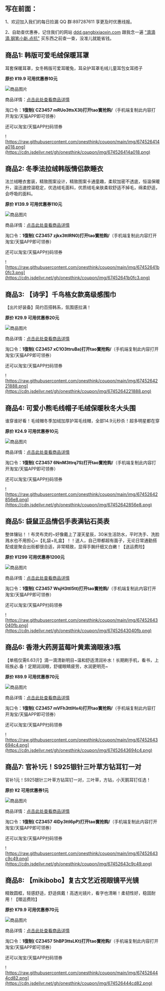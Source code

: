 ## 写在前面：

1、欢迎加入我们的每日捡漏 QQ 群:897287611 享更及时优惠线报。

2、自助查优惠券，记住我们的网站 [ddd.gangbixiaoxin.com](https://ddd.gangbixiaoxin.com) 跟我念一遍 ["滴滴滴.钢笔小新.点抗"](https://ddd.gangbixiaoxin.com) 买东西之前查一查，没准儿就能省钱。

## 商品1: 韩版可爱毛绒保暖耳罩

耳套保暖耳罩，女冬韩版可爱耳暖兔，耳朵护耳罩毛绒儿童耳包女耳捂子

**原价 ¥19.9 可用优惠券10元**

![商品图片](https://img.alicdn.com/imgextra/i2/2200536692984/O1CN01uDWJ4E1XuisCvWd9i_!!2200536692984.jpg)

商品详情：[点击此处查看商品详情](https://s.click.taobao.com/t?e=m%3D2%26s%3DZYLm2LRj5Xpw4vFB6t2Z2ueEDrYVVa64yK8Cckff7TVRAdhuF14FMS92u6PPNnt98sviUM61dt3WbLW7uhxyboGvCrJWHk1%2FTyVl44vrPmd3miNKHWpinpVm%2FOAUUFw71qrpxiwMoCNxc1AtbZGVS0FFXfef5KGP6ydyvQHU%2BmzNEPXytV9ALoS4zvCRUrqu0uImDI4kZlYxuAZ7sRbT6w4CuKu2K0aKmsBTPd4IJi%2B8uBwUQjTFQyNcf6NqFFUxevBm7Y9%2BgpxTU1UpnLcQJ9kYvQZuIwx3oGeIQL4Fi9FS937J9%2FrfIW1bzUqtgAY1hgcbUccTft%2B228n1ngbVmA%3D%3D&amp;union_lens=lensId:TAPI@1732585012@212b46e6_130c_193661d3cfc_6214@01)

淘口令：**1復制( CZ3457 mRUo3ttsX3l)打开tao寳抢购/**（手机端复制此内容打开淘宝/天猫APP即可领券）</p>

还可以淘宝/天猫APP扫码领券

![https://raw.githubusercontent.com/onesthink/coupon/main/img/674526414a018.png](https://cdn.jsdelivr.net/gh/onesthink/coupon/img/674526414a018.png)

## 商品2: 冬季法拉绒韩版情侣款睡衣

法兰绒睡衣套装，精致图案设计，精致图案卡通童趣，柔软加密不透底，恒温保暖升，温迅速控温稳定，优选绒毛面料，优质绒毛亲肤柔软舒适不掉毛，绵柔舒适，会呼吸的面料。

**原价 ¥139.9 可用优惠券110元**

![商品图片](https://img.alicdn.com/i1/2218659084134/O1CN01wQ8uoz1gPQLecvGls_!!2218659084134.png)

商品详情：[点击此处查看商品详情](https://s.click.taobao.com/t?e=m%3D2%26s%3D8a0oNXEWXxpw4vFB6t2Z2ueEDrYVVa64yK8Cckff7TVRAdhuF14FMS92u6PPNnt9t4hWD5k2kjPWbLW7uhxyboGvCrJWHk1%2FTyVl44vrPmd3miNKHWpinpVm%2FOAUUFw71qrpxiwMoCNxc1AtbZGVS7S3Uc9CKfzDKQZzR4vVKFnNEPXytV9ALoS4zvCRUrqu7BfdswsxNN5ydg4T8Ete2%2BN6dX48XTPacu0frgCq9%2Bq%2BI8g0CUdyIJoUT3LQyc8BQJS44skyMZsbkJ5QxPS2Ci%2FKfJmqgrYAfWsUjZoD5RBCZvGPKwub%2F%2BInNDiZz1FHDseal0NfMDXJpWvVCAyWdKJn5AyUbPoV&amp;union_lens=lensId:TAPI@1732585013@213fac7a_12a1_193661d4276_9e37@01)

淘口令：**1復制( CZ3457 zjkx3ttIRN0)打开tao寳抢购/**（手机端复制此内容打开淘宝/天猫APP即可领券）</p>

还可以淘宝/天猫APP扫码领券

![https://raw.githubusercontent.com/onesthink/coupon/main/img/67452641b0fc3.png](https://cdn.jsdelivr.net/gh/onesthink/coupon/img/67452641b0fc3.png)

## 商品3: 【诗孚】千鸟格女款高级感围巾

【出片好装备】简约百搭韩系，氛围感拉满！

**原价 ¥29.9 可用优惠券20元**

![商品图片](https://img.alicdn.com/i2/4059271120/O1CN01KWVMDq1K90V7dzCuo_!!4059271120.jpg)

商品详情：[点击此处查看商品详情](https://s.click.taobao.com/t?e=m%3D2%26s%3DdA69vrUyWntw4vFB6t2Z2ueEDrYVVa64yK8Cckff7TVRAdhuF14FMS92u6PPNnt95x%2BIUlGKNpXWbLW7uhxyboGvCrJWHk1%2FTyVl44vrPmd3miNKHWpinpVm%2FOAUUFw71qrpxiwMoCNxc1AtbZGVS43UCgz4J6eSd8QsyEPQRHsLZMqoQW%2BfuKGzo1lVxIiozcUkF2aXwEGRYcuu7Pxc2QUeE5IqHgcxXgj1uCOLfBe%2B1eTRDJa2Vgm4cNZ2u8XwlbRMz6GTKAYZjQKfJ2UQf03O4wtQ3K90XXhKrcBJdMzWDHkgwtEM5FifQwS%2BUFvDX0%2B3obhRTo5xKmPmpIKZsA%3D%3D&amp;union_lens=lensId:TAPI@1732585015@216698cc_132b_193661d493e_7d0b@01)

淘口令：**1復制( CZ3457 xC1O3ttruBa)打开tao寳抢购/**（手机端复制此内容打开淘宝/天猫APP即可领券）</p>

还可以淘宝/天猫APP扫码领券

![https://raw.githubusercontent.com/onesthink/coupon/main/img/6745264221888.png](https://cdn.jsdelivr.net/gh/onesthink/coupon/img/6745264221888.png)

## 商品4: 可爱小熊毛线帽子毛绒保暖秋冬大头围

谁穿谁好看！毛绒帽冬季加绒加厚护耳毛线帽，全部14.9元秒杀！超多明星都在穿

**原价 ¥24.9 可用优惠券10元**

![商品图片](https://img.alicdn.com/i1/4059271120/O1CN014kVgAZ1K90bbuE5c2_!!4059271120.jpg)

商品详情：[点击此处查看商品详情](https://s.click.taobao.com/t?e=m%3D2%26s%3Dgagkzyk8e0lw4vFB6t2Z2ueEDrYVVa64yK8Cckff7TVRAdhuF14FMS92u6PPNnt91aH1Hk3GeOjWbLW7uhxyboGvCrJWHk1%2FTyVl44vrPmd3miNKHWpinpVm%2FOAUUFw71qrpxiwMoCNxc1AtbZGVS43UCgz4J6eSd8QsyEPQRHsLZMqoQW%2BfuKGzo1lVxIioJr6njGzKueOWCuNEp%2BNLNk3JJI4j0vNsWzrd5BPmVAVGTMyHLBdienwPHAMDETot0P%2FabBFau3A4%2BfirBrx7mM7AMx9cWAx%2BEiM%2FlSG%2FbZQs4IEZbq93OO169fCHtoZ%2FU1NVKZy3ECfGDF1NzTQoPw%3D%3D&amp;union_lens=lensId:TAPI@1732585016@2127dbf4_130f_193661d4e9b_9907@01)

淘口令：**1復制( CZ3457 6NnM3ttrq7S)打开tao寳抢购/**（手机端复制此内容打开淘宝/天猫APP即可领券）</p>

还可以淘宝/天猫APP扫码领券

![https://raw.githubusercontent.com/onesthink/coupon/main/img/67452642856e8.png](https://cdn.jsdelivr.net/gh/onesthink/coupon/img/67452642856e8.png)

## 商品5: 袋鼠正品情侣手表满钻石英表

整体镶钻！！布灵布灵的~好像戴上了漫天星辰，30米生活防水，平时洗手、洗脸溅水也不用担心~【礼袋+礼盒】！！送人，自己带都超有面子，无论日常通勤搭配或是聚会出街都很合适，非常精致，显得手腕纤细又白嫩！【送运费险】

**原价 ¥1299 可用优惠券1200元**

![商品图片](https://img.alicdn.com/imgextra/i2/2746906825/O1CN01S35X3m20Hu81LTXjJ_!!2746906825.jpg)

商品详情：[点击此处查看商品详情](https://s.click.taobao.com/t?e=m%3D2%26s%3DYKxBjQZND89w4vFB6t2Z2ueEDrYVVa64yK8Cckff7TVRAdhuF14FMS92u6PPNnt979%2FTFaMDK6TWbLW7uhxyboGvCrJWHk1%2FTyVl44vrPmd3miNKHWpinpVm%2FOAUUFw71qrpxiwMoCNxc1AtbZGVS9UuHHK%2F7HGRko0ocwkl57zNEPXytV9ALoS4zvCRUrqu3IwNiM44kf0%2FQSbGtsAgpATFc9LyaEHaJlXJ4ojhQ3OnTejR%2BNHCTtRPQlpAu369PFMQ8dyFJHJTU1UpnLcQJ9kYvQZuIwx3oGeIQL4Fi9GoFD9K%2B82vh27pXCmJ3b%2FlhgcbUccTft%2B228n1ngbVmA%3D%3D&amp;union_lens=lensId:TAPI@1732585019@21508c4e_118c_193661d5853_0b24@01)

淘口令：**1復制( CZ3457 WsjH3ttI5tt)打开tao寳抢购/**（手机端复制此内容打开淘宝/天猫APP即可领券）</p>

还可以淘宝/天猫APP扫码领券

![https://raw.githubusercontent.com/onesthink/coupon/main/img/67452643040fb.png](https://cdn.jsdelivr.net/gh/onesthink/coupon/img/67452643040fb.png)

## 商品6: 香港大药房蓝莓叶黄素滴眼液3瓶

【单瓶仅需6.63亓】滴一滴清新明目~温和舒适清润补水！长期刷手机，看书，上班族必.备！定期润润眼，舒缓眼睛疲劳，水润更明亮~

**原价 ¥89.9 可用优惠券70元**

![商品图片](https://img.alicdn.com/imgextra/i2/2050536474/O1CN01pP1H8l1xh98mdVyrL_!!2050536474.png)

商品详情：[点击此处查看商品详情](https://s.click.taobao.com/t?e=m%3D2%26s%3D39VPrJvDHodw4vFB6t2Z2ueEDrYVVa64yK8Cckff7TVRAdhuF14FMTiyAVq0KuJ7J1gyddu7kN%2FWbLW7uhxyboGvCrJWHk1%2FTyVl44vrPmd3miNKHWpinpVm%2FOAUUFw71qrpxiwMoCNxc1AtbZGVS4tYUuf5ZLqWkLUqicFruZXNEPXytV9ALoS4zvCRUrqujb3RJrZ356jLA2qW4POUK0tQavP6D%2BIOJclFuRNsG5W%2BjdMTSGyaXoptbCjwaQFB2ZZ5kFD3u%2FQbkJ5QxPS2Ci%2FKfJmqgrYAfWsUjZoD5RBMktMnXWec82JqXgappcRsDseal0NfMDXJpWvVCAyWdKJn5AyUbPoV&amp;union_lens=lensId:TAPI@1732585020@21468ad9_1211_193661d5e38_a355@01)

淘口令：**1復制( CZ3457 mVFh3ttIHx4)打开tao寳抢购/**（手机端复制此内容打开淘宝/天猫APP即可领券）</p>

还可以淘宝/天猫APP扫码领券

![https://raw.githubusercontent.com/onesthink/coupon/main/img/67452643694c4.png](https://cdn.jsdelivr.net/gh/onesthink/coupon/img/67452643694c4.png)

## 商品7: 官补1元！S925银针三叶草方钻耳钉一对

官补1元！S925银针三叶草方钻耳钉一对，三叶草，方钻，小天鹅耳钉任选！

**原价 ¥2 可用优惠券1元**

![商品图片](https://img.alicdn.com/i4/3937219703/O1CN01sJmsCh2LY22CrCfQ2_!!3937219703-0-C2M.jpg)

商品详情：[点击此处查看商品详情](https://s.click.taobao.com/t?e=m%3D2%26s%3DxFPNjerodNxw4vFB6t2Z2ueEDrYVVa64yK8Cckff7TVRAdhuF14FMTiyAVq0KuJ78sviUM61dt3WbLW7uhxyboGvCrJWHk1%2FTyVl44vrPmd3miNKHWpinpVm%2FOAUUFw71qrpxiwMoCNxc1AtbZGVS7YVf%2FNg5yFhCuhHPZd3wn7NEPXytV9ALoS4zvCRUrquI%2B3%2BkCbU36yWSgKS7lAc4QOMHJAGx7UVe2ChsHm4IV3pktdeN1JSXmM6btXCvaV5Iy4ofZ%2BY%2BuYbkJ5QxPS2Ci%2FKfJmqgrYAfWsUjZoD5RD9WgC5H8eba%2FxIrPS8Qy7CDseal0NfMDXJpWvVCAyWdKJn5AyUbPoV&amp;umpChannel=tblmqdyh&amp;u_channel=tblmqdyh&amp;union_lens=lensId:TAPI@1732585022@216622e7_1170_193661d6521_e324@01)

淘口令：**1復制( CZ3457 4lDy3ttI6pP)打开tao寳抢购/**（手机端复制此内容打开淘宝/天猫APP即可领券）</p>

还可以淘宝/天猫APP扫码领券

![https://raw.githubusercontent.com/onesthink/coupon/main/img/67452643c9c49.png](https://cdn.jsdelivr.net/gh/onesthink/coupon/img/67452643c9c49.png)

## 商品8: 【mikibobo】复古文艺近视眼镜平光镜

精致圆框，轻感舒适，舒适佩戴！高透光镜片，看字也清晰！柔韧性好，稳固耐用！【赠运费险】

**原价 ¥79.9 可用优惠券70元**

![商品图片](https://img.alicdn.com/imgextra/i2/2050536474/O1CN011jPFGX1xh97yTO6SR_!!2050536474.jpg)

商品详情：[点击此处查看商品详情](https://s.click.taobao.com/t?e=m%3D2%26s%3Dskbm1Dmz0D5w4vFB6t2Z2ueEDrYVVa64yK8Cckff7TVRAdhuF14FMTiyAVq0KuJ7xq3IhSJN6GTWbLW7uhxyboGvCrJWHk1%2FTyVl44vrPmd3miNKHWpinpVm%2FOAUUFw71qrpxiwMoCNxc1AtbZGVS9eFd4qljZBZoQ6Z5m497HHNEPXytV9ALoS4zvCRUrqu7BfdswsxNN4LehxRRW4%2F0N4FJi3WcwrhZzNscGziPVe6e6082T0tsc1JjoDYXSu9hnZn2D%2BHQZXxsKEptUVVFPep0HvtKF9h4JOed0Rxa6Od5cgfuYOF9PVJ0Mj6DZAfwKYnk10ZzO4HQf7B5XnBNcYl7w3%2FA2kb&amp;union_lens=lensId:TAPI@1732585024@213107ab_1288_193661d6a73_93d7@01)

淘口令：**1復制( CZ3457 5hBP3ttsLKt)打开tao寳抢购/**（手机端复制此内容打开淘宝/天猫APP即可领券）</p>

还可以淘宝/天猫APP扫码领券

![https://raw.githubusercontent.com/onesthink/coupon/main/img/674526444cd82.png](https://cdn.jsdelivr.net/gh/onesthink/coupon/img/674526444cd82.png)

